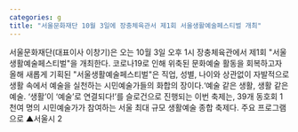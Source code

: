 ```yaml
---
categories: g
title: "서울문화재단 10월 3일에 장충체육관서 제1회 서울생활예술페스티벌 개최"
---
```

서울문화재단(대표이사 이창기)은 오는 10월 3일 오후 1시 장충체육관에서 제1회 "서울생활예술페스티벌"을 개최한다. 코로나19로 인해 위축된 문화예술 활동을 회복하고자 올해 새롭게 기획된 "서울생활예술페스티벌"은 직업, 성별, 나이와 상관없이 자발적으로 생활 속에서 예술을 실천하는 시민예술가들의 화합의 장이다.‘예술 같은 생활, 생활 같은 예술. ‘생활’이 ‘예술’로 연결되다!’를 슬로건으로 진행되는 이번 축제는, 39개 동호회 1천여 명의 시민예술가가 참여하는 서울 최대 규모 생활예술 종합 축제다. 주요 프로그램으로 ▲서울시 2